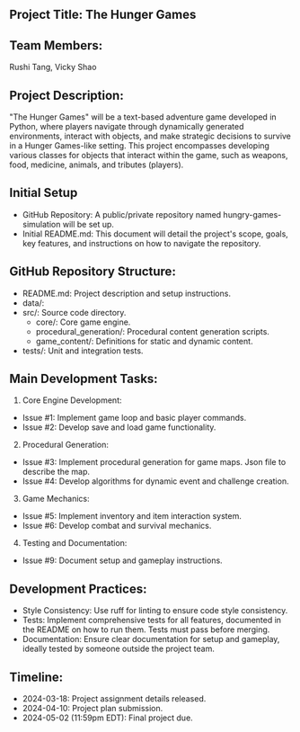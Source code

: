## Project Title: The Hunger Games

## Team Members:
Rushi Tang, Vicky Shao

## Project Description:
"The Hunger Games" will be a text-based adventure game developed in Python, where players navigate through dynamically generated environments, interact with objects, and make strategic decisions to survive in a Hunger Games-like setting. This project encompasses developing various classes for objects that interact within the game, such as weapons, food, medicine, animals, and tributes (players). 

## Initial Setup
- GitHub Repository: A public/private repository named hungry-games-simulation will be set up.
- Initial README.md: This document will detail the project's scope, goals, key features, and instructions on how to navigate the repository.

## GitHub Repository Structure:
- README.md: Project description and setup instructions.
- data/: 
- src/: Source code directory.
    - core/: Core game engine.
    - procedural_generation/: Procedural content generation scripts.
    - game_content/: Definitions for static and dynamic content.
- tests/: Unit and integration tests.

## Main Development Tasks:
1.	Core Engine Development:
- Issue #1: Implement game loop and basic player commands.
- Issue #2: Develop save and load game functionality.
2.	Procedural Generation:
- Issue #3: Implement procedural generation for game maps. Json file to describe the map.
- Issue #4: Develop algorithms for dynamic event and challenge creation.
3.	Game Mechanics:
- Issue #5: Implement inventory and item interaction system.
- Issue #6: Develop combat and survival mechanics.
4.	Testing and Documentation:
- Issue #9: Document setup and gameplay instructions.

## Development Practices:
- Style Consistency: Use ruff for linting to ensure code style consistency.
- Tests: Implement comprehensive tests for all features, documented in the README on how to run them. Tests must pass before merging.
- Documentation: Ensure clear documentation for setup and gameplay, ideally tested by someone outside the project team.

## Timeline:
- 2024-03-18: Project assignment details released.
- 2024-04-10: Project plan submission.
- 2024-05-02 (11:59pm EDT): Final project due.

